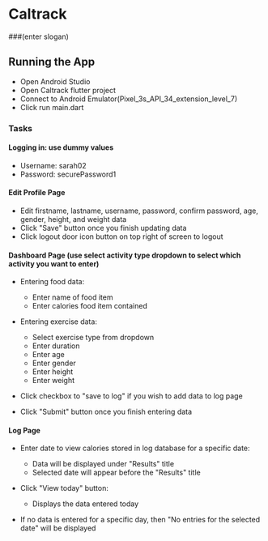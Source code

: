# Caltrack

###(enter slogan)

## Running the App
 * Open Android Studio
 * Open Caltrack flutter project
 * Connect to Android Emulator(Pixel_3s_API_34_extension_level_7)
 * Click run main.dart

### Tasks
#### Logging in: use dummy values
  * Username: sarah02
  * Password: securePassword1

#### Edit Profile Page
* Edit firstname, lastname, username, password, confirm password, age, gender, height, and weight data 
* Click "Save" button once you finish updating data
* Click logout door icon button on top right of screen to logout
   
#### Dashboard Page (use select activity type dropdown to select which activity you want to enter)
* Entering food data:
  * Enter name of food item
  * Enter calories food item contained

* Entering exercise data:
  * Select exercise type from dropdown
  * Enter duration
  * Enter age
  * Enter gender
  * Enter height
  * Enter weight

* Click checkbox to "save to log" if you wish to add data to log page
* Click "Submit" button once you finish entering data

#### Log Page
* Enter date to view calories stored in log database for a specific date:
  * Data will be displayed under "Results" title
  * Selected date will appear before the "Results" title

* Click "View today" button:
  * Displays the data entered today

* If no data is entered for a specific day, then "No entries for the selected date" will be displayed

